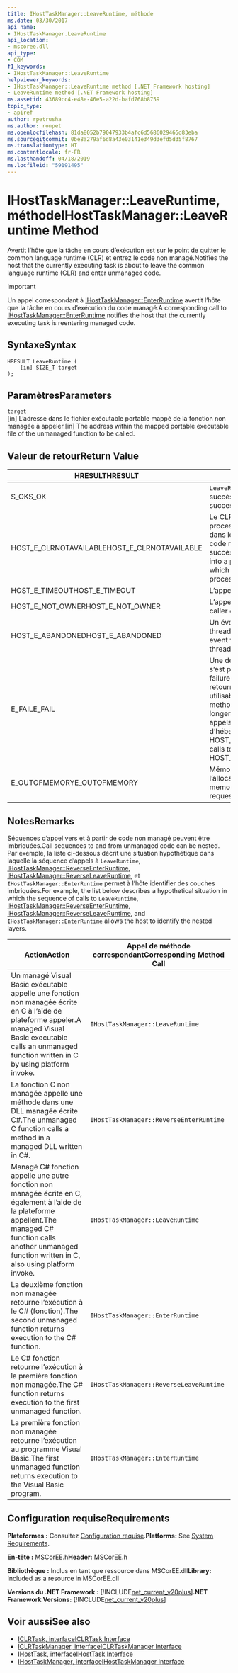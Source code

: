 ```yaml
---
title: IHostTaskManager::LeaveRuntime, méthode
ms.date: 03/30/2017
api_name:
- IHostTaskManager.LeaveRuntime
api_location:
- mscoree.dll
api_type:
- COM
f1_keywords:
- IHostTaskManager::LeaveRuntime
helpviewer_keywords:
- IHostTaskManager::LeaveRuntime method [.NET Framework hosting]
- LeaveRuntime method [.NET Framework hosting]
ms.assetid: 43689cc4-e48e-46e5-a22d-bafd768b8759
topic_type:
- apiref
author: rpetrusha
ms.author: ronpet
ms.openlocfilehash: 81da8052b79047933b4afc6d5686029465d83eba
ms.sourcegitcommit: 0be8a279af6d8a43e03141e349d3efd5d35f8767
ms.translationtype: HT
ms.contentlocale: fr-FR
ms.lasthandoff: 04/18/2019
ms.locfileid: "59191495"
---
```

# <a name="ihosttaskmanagerleaveruntime-method"></a><span data-ttu-id="33151-102">IHostTaskManager::LeaveRuntime, méthode</span><span class="sxs-lookup"><span data-stu-id="33151-102">IHostTaskManager::LeaveRuntime Method</span></span>
<span data-ttu-id="33151-103">Avertit l’hôte que la tâche en cours d’exécution est sur le point de quitter le common language runtime (CLR) et entrez le code non managé.</span><span class="sxs-lookup"><span data-stu-id="33151-103">Notifies the host that the currently executing task is about to leave the common language runtime (CLR) and enter unmanaged code.</span></span>  
  
> [!IMPORTANT]
>  <span data-ttu-id="33151-104">Un appel correspondant à [IHostTaskManager::EnterRuntime](../../../../docs/framework/unmanaged-api/hosting/ihosttaskmanager-enterruntime-method.md) avertit l’hôte que la tâche en cours d’exécution du code managé.</span><span class="sxs-lookup"><span data-stu-id="33151-104">A corresponding call to [IHostTaskManager::EnterRuntime](../../../../docs/framework/unmanaged-api/hosting/ihosttaskmanager-enterruntime-method.md) notifies the host that the currently executing task is reentering managed code.</span></span>  
  
## <a name="syntax"></a><span data-ttu-id="33151-105">Syntaxe</span><span class="sxs-lookup"><span data-stu-id="33151-105">Syntax</span></span>  
  
```  
HRESULT LeaveRuntime (  
    [in] SIZE_T target  
);  
```  
  
## <a name="parameters"></a><span data-ttu-id="33151-106">Paramètres</span><span class="sxs-lookup"><span data-stu-id="33151-106">Parameters</span></span>  
 `target`  
 <span data-ttu-id="33151-107">[in] L’adresse dans le fichier exécutable portable mappé de la fonction non managée à appeler.</span><span class="sxs-lookup"><span data-stu-id="33151-107">[in] The address within the mapped portable executable file of the unmanaged function to be called.</span></span>  
  
## <a name="return-value"></a><span data-ttu-id="33151-108">Valeur de retour</span><span class="sxs-lookup"><span data-stu-id="33151-108">Return Value</span></span>  
  
|<span data-ttu-id="33151-109">HRESULT</span><span class="sxs-lookup"><span data-stu-id="33151-109">HRESULT</span></span>|<span data-ttu-id="33151-110">Description</span><span class="sxs-lookup"><span data-stu-id="33151-110">Description</span></span>|  
|-------------|-----------------|  
|<span data-ttu-id="33151-111">S_OK</span><span class="sxs-lookup"><span data-stu-id="33151-111">S_OK</span></span>|<span data-ttu-id="33151-112">`LeaveRuntime` retourné avec succès.</span><span class="sxs-lookup"><span data-stu-id="33151-112">`LeaveRuntime` returned successfully.</span></span>|  
|<span data-ttu-id="33151-113">HOST_E_CLRNOTAVAILABLE</span><span class="sxs-lookup"><span data-stu-id="33151-113">HOST_E_CLRNOTAVAILABLE</span></span>|<span data-ttu-id="33151-114">Le CLR n’a pas été chargé dans un processus ou le CLR est dans un état dans lequel il ne peut pas exécuter le code managé ou traiter l’appel avec succès.</span><span class="sxs-lookup"><span data-stu-id="33151-114">The CLR has not been loaded into a process, or the CLR is in a state in which it cannot run managed code or process the call successfully.</span></span>|  
|<span data-ttu-id="33151-115">HOST_E_TIMEOUT</span><span class="sxs-lookup"><span data-stu-id="33151-115">HOST_E_TIMEOUT</span></span>|<span data-ttu-id="33151-116">L’appel a expiré.</span><span class="sxs-lookup"><span data-stu-id="33151-116">The call timed out.</span></span>|  
|<span data-ttu-id="33151-117">HOST_E_NOT_OWNER</span><span class="sxs-lookup"><span data-stu-id="33151-117">HOST_E_NOT_OWNER</span></span>|<span data-ttu-id="33151-118">L’appelant ne possède pas le verrou.</span><span class="sxs-lookup"><span data-stu-id="33151-118">The caller does not own the lock.</span></span>|  
|<span data-ttu-id="33151-119">HOST_E_ABANDONED</span><span class="sxs-lookup"><span data-stu-id="33151-119">HOST_E_ABANDONED</span></span>|<span data-ttu-id="33151-120">Un événement a été annulé alors qu’un thread bloqué ou Fibre l’attendait.</span><span class="sxs-lookup"><span data-stu-id="33151-120">An event was canceled while a blocked thread or fiber was waiting on it.</span></span>|  
|<span data-ttu-id="33151-121">E_FAIL</span><span class="sxs-lookup"><span data-stu-id="33151-121">E_FAIL</span></span>|<span data-ttu-id="33151-122">Une défaillance catastrophique inconnue s’est produite.</span><span class="sxs-lookup"><span data-stu-id="33151-122">An unknown catastrophic failure occurred.</span></span> <span data-ttu-id="33151-123">Lorsqu’une méthode retourne E_FAIL, le CLR n’est plus utilisable au sein du processus.</span><span class="sxs-lookup"><span data-stu-id="33151-123">When a method returns E_FAIL, the CLR is no longer usable within the process.</span></span> <span data-ttu-id="33151-124">Les appels suivants aux méthodes d’hébergement retournent HOST_E_CLRNOTAVAILABLE.</span><span class="sxs-lookup"><span data-stu-id="33151-124">Subsequent calls to hosting methods return HOST_E_CLRNOTAVAILABLE.</span></span>|  
|<span data-ttu-id="33151-125">E_OUTOFMEMORY</span><span class="sxs-lookup"><span data-stu-id="33151-125">E_OUTOFMEMORY</span></span>|<span data-ttu-id="33151-126">Mémoire est insuffisante pour terminer l’allocation demandée.</span><span class="sxs-lookup"><span data-stu-id="33151-126">Not enough memory is available to complete the requested allocation.</span></span>|  
  
## <a name="remarks"></a><span data-ttu-id="33151-127">Notes</span><span class="sxs-lookup"><span data-stu-id="33151-127">Remarks</span></span>  
 <span data-ttu-id="33151-128">Séquences d’appel vers et à partir de code non managé peuvent être imbriquées.</span><span class="sxs-lookup"><span data-stu-id="33151-128">Call sequences to and from unmanaged code can be nested.</span></span> <span data-ttu-id="33151-129">Par exemple, la liste ci-dessous décrit une situation hypothétique dans laquelle la séquence d’appels à `LeaveRuntime`, [IHostTaskManager::ReverseEnterRuntime](../../../../docs/framework/unmanaged-api/hosting/ihosttaskmanager-reverseenterruntime-method.md), [IHostTaskManager::ReverseLeaveRuntime](../../../../docs/framework/unmanaged-api/hosting/ihosttaskmanager-reverseleaveruntime-method.md), et `IHostTaskManager::EnterRuntime` permet à l’hôte identifier des couches imbriquées.</span><span class="sxs-lookup"><span data-stu-id="33151-129">For example, the list below describes a hypothetical situation in which the sequence of calls to `LeaveRuntime`, [IHostTaskManager::ReverseEnterRuntime](../../../../docs/framework/unmanaged-api/hosting/ihosttaskmanager-reverseenterruntime-method.md), [IHostTaskManager::ReverseLeaveRuntime](../../../../docs/framework/unmanaged-api/hosting/ihosttaskmanager-reverseleaveruntime-method.md), and `IHostTaskManager::EnterRuntime` allows the host to identify the nested layers.</span></span>  
  
|<span data-ttu-id="33151-130">Action</span><span class="sxs-lookup"><span data-stu-id="33151-130">Action</span></span>|<span data-ttu-id="33151-131">Appel de méthode correspondant</span><span class="sxs-lookup"><span data-stu-id="33151-131">Corresponding Method Call</span></span>|  
|------------|-------------------------------|  
|<span data-ttu-id="33151-132">Un managé Visual Basic exécutable appelle une fonction non managée écrite en C à l’aide de plateforme appeler.</span><span class="sxs-lookup"><span data-stu-id="33151-132">A managed Visual Basic executable calls an unmanaged function written in C by using platform invoke.</span></span>|`IHostTaskManager::LeaveRuntime`|  
|<span data-ttu-id="33151-133">La fonction C non managée appelle une méthode dans une DLL managée écrite C#.</span><span class="sxs-lookup"><span data-stu-id="33151-133">The unmanaged C function calls a method in a managed DLL written in C#.</span></span>|`IHostTaskManager::ReverseEnterRuntime`|  
|<span data-ttu-id="33151-134">Managé C# fonction appelle une autre fonction non managée écrite en C, également à l’aide de la plateforme appellent.</span><span class="sxs-lookup"><span data-stu-id="33151-134">The managed C# function calls another unmanaged function written in C, also using platform invoke.</span></span>|`IHostTaskManager::LeaveRuntime`|  
|<span data-ttu-id="33151-135">La deuxième fonction non managée retourne l’exécution à le C# (fonction).</span><span class="sxs-lookup"><span data-stu-id="33151-135">The second unmanaged function returns execution to the C# function.</span></span>|`IHostTaskManager::EnterRuntime`|  
|<span data-ttu-id="33151-136">Le C# fonction retourne l’exécution à la première fonction non managée.</span><span class="sxs-lookup"><span data-stu-id="33151-136">The C# function returns execution to the first unmanaged function.</span></span>|`IHostTaskManager::ReverseLeaveRuntime`|  
|<span data-ttu-id="33151-137">La première fonction non managée retourne l’exécution au programme Visual Basic.</span><span class="sxs-lookup"><span data-stu-id="33151-137">The first unmanaged function returns execution to the Visual Basic program.</span></span>|`IHostTaskManager::EnterRuntime`|  
  
## <a name="requirements"></a><span data-ttu-id="33151-138">Configuration requise</span><span class="sxs-lookup"><span data-stu-id="33151-138">Requirements</span></span>  
 <span data-ttu-id="33151-139">**Plateformes :** Consultez [Configuration requise](../../../../docs/framework/get-started/system-requirements.md).</span><span class="sxs-lookup"><span data-stu-id="33151-139">**Platforms:** See [System Requirements](../../../../docs/framework/get-started/system-requirements.md).</span></span>  
  
 <span data-ttu-id="33151-140">**En-tête :** MSCorEE.h</span><span class="sxs-lookup"><span data-stu-id="33151-140">**Header:** MSCorEE.h</span></span>  
  
 <span data-ttu-id="33151-141">**Bibliothèque :** Inclus en tant que ressource dans MSCorEE.dll</span><span class="sxs-lookup"><span data-stu-id="33151-141">**Library:** Included as a resource in MSCorEE.dll</span></span>  
  
 <span data-ttu-id="33151-142">**Versions du .NET Framework :** [!INCLUDE[net_current_v20plus](../../../../includes/net-current-v20plus-md.md)]</span><span class="sxs-lookup"><span data-stu-id="33151-142">**.NET Framework Versions:** [!INCLUDE[net_current_v20plus](../../../../includes/net-current-v20plus-md.md)]</span></span>  
  
## <a name="see-also"></a><span data-ttu-id="33151-143">Voir aussi</span><span class="sxs-lookup"><span data-stu-id="33151-143">See also</span></span>

- [<span data-ttu-id="33151-144">ICLRTask, interface</span><span class="sxs-lookup"><span data-stu-id="33151-144">ICLRTask Interface</span></span>](../../../../docs/framework/unmanaged-api/hosting/iclrtask-interface.md)
- [<span data-ttu-id="33151-145">ICLRTaskManager, interface</span><span class="sxs-lookup"><span data-stu-id="33151-145">ICLRTaskManager Interface</span></span>](../../../../docs/framework/unmanaged-api/hosting/iclrtaskmanager-interface.md)
- [<span data-ttu-id="33151-146">IHostTask, interface</span><span class="sxs-lookup"><span data-stu-id="33151-146">IHostTask Interface</span></span>](../../../../docs/framework/unmanaged-api/hosting/ihosttask-interface.md)
- [<span data-ttu-id="33151-147">IHostTaskManager, interface</span><span class="sxs-lookup"><span data-stu-id="33151-147">IHostTaskManager Interface</span></span>](../../../../docs/framework/unmanaged-api/hosting/ihosttaskmanager-interface.md)
